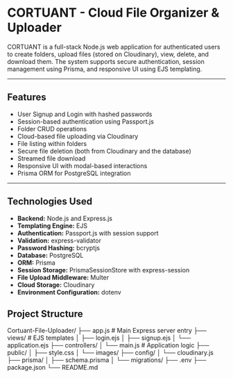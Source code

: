 # CORTUANT - Cloud File Organizer & Uploader

CORTUANT is a full-stack Node.js web application for authenticated users to create folders, upload files (stored on Cloudinary), view, delete, and download them. The system supports secure authentication, session management using Prisma, and responsive UI using EJS templating.

---

## Features

- User Signup and Login with hashed passwords
- Session-based authentication using Passport.js
- Folder CRUD operations
- Cloud-based file uploading via Cloudinary
- File listing within folders
- Secure file deletion (both from Cloudinary and the database)
- Streamed file download
- Responsive UI with modal-based interactions
- Prisma ORM for PostgreSQL integration

---

## Technologies Used

- **Backend:** Node.js and Express.js
- **Templating Engine:** EJS
- **Authentication:** Passport.js with session support
- **Validation:** express-validator
- **Password Hashing:** bcryptjs
- **Database:** PostgreSQL
- **ORM:** Prisma
- **Session Storage:** PrismaSessionStore with express-session
- **File Upload Middleware:** Multer
- **Cloud Storage:** Cloudinary
- **Environment Configuration:** dotenv

## Project Structure
Cortuant-File-Uploader/
├── app.js # Main Express server entry
├── views/ # EJS templates
│ ├── login.ejs
│ ├── signup.ejs
│ └── application.ejs
├── controllers/
│ └── main.js # Application logic
├── public/
│ ├── style.css
│ └── images/
├── config/
│ └── cloudinary.js
├── prisma/
│ ├── schema.prisma
│ └── migrations/
├── .env
├── package.json
└── README.md
